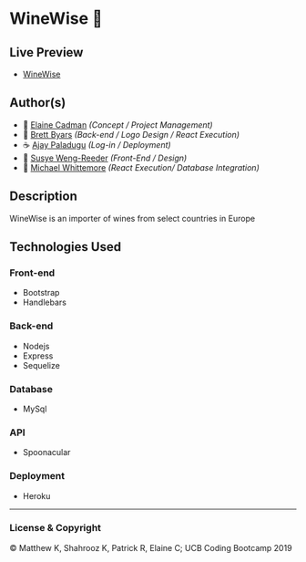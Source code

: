 #  __WineWise__ :wine_glass:

## Live Preview
 - [WineWise](https://winewise.herokuapp.com)


## Author(s)
  - :cookie: [Elaine Cadman](https://github.com/Gunnem) _(Concept / Project Management)_
  - :green_apple: [Brett Byars](https://github.com/FyperTheViper) _(Back-end / Logo Design / React Execution)_
  - :coffee: [Ajay Paladugu](https://github.com/akp28) _(Log-in / Deployment)_
  - :chocolate_bar: [Susye Weng-Reeder](https://github.com/eveasian88) _(Front-End / Design)_
  - :tophat: [Michael Whittemore](https://github.com/michaelwhittemore) _(React Execution/ Database Integration)_


## Description
WineWise is an importer of wines from select countries in Europe 
## Technologies Used

  ### Front-end  
  - Bootstrap
  - Handlebars

  ### Back-end
  - Nodejs
  - Express
  - Sequelize

  ### Database
  - MySql

  ### API
  - Spoonacular

  ### Deployment
  - Heroku




---
### License & Copyright
© Matthew K, Shahrooz K, Patrick R, Elaine C; UCB Coding Bootcamp 2019
